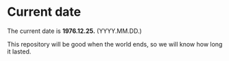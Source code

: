 # Current date

The current date is **1976.12.25.** (YYYY.MM.DD.)

This repository will be good when the world ends, so we will know how long it lasted.